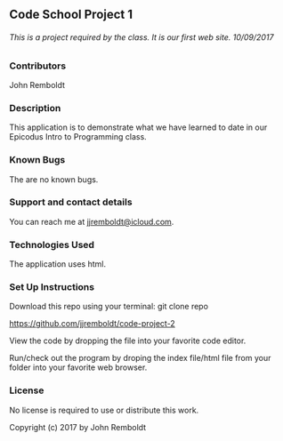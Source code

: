 ## Code School Project 1

###### This is a project required by the class.  It is our first web site.  10/09/2017

### Contributors

John Remboldt

### Description

This application is to demonstrate what we have learned to date in our Epicodus Intro to Programming class.



### Known Bugs

The are no known bugs.

### Support and contact details

You can reach me at jjremboldt@icloud.com.

### Technologies Used

The application uses html.

### Set Up Instructions

Download this repo using your terminal:  git clone repo

https://github.com/jjremboldt/code-project-2

View the code by dropping the file into your favorite code editor.

Run/check out the program by droping the index file/html file from your folder into your favorite web browser.

### License

No license is required to use or distribute this work.

Copyright (c) 2017 by John Remboldt
